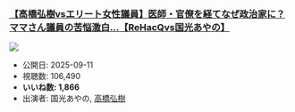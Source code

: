 ### [【高橋弘樹vsエリート女性議員】医師・官僚を経てなぜ政治家に？ママさん議員の苦悩激白...【ReHacQvs国光あやの】](https://www.youtube.com/watch?v=9GWqjmXHk8M)
[![](https://img.youtube.com/vi/9GWqjmXHk8M/sddefault.jpg)](https://www.youtube.com/watch?v=9GWqjmXHk8M)
-   公開日: 2025-09-11
-   視聴数: 106,490
-   **いいね数: 1,866**
-   出演者: 国光あやの, [高橋弘樹](/rehacq_fan/people/高橋弘樹 "wikilink")

